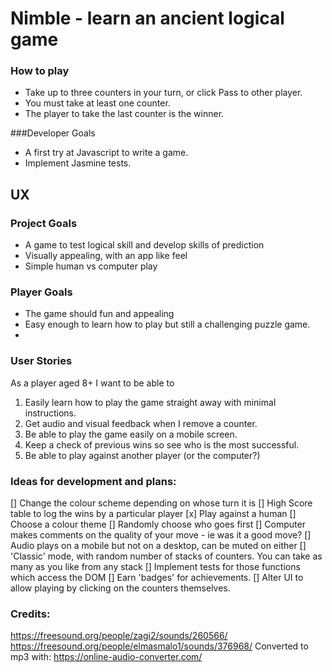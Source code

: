 # Nimble - learn an ancient logical game

### How to play
* Take up to three counters in your turn, or click Pass to other player.
* You must take at least one counter.
* The player to take the last counter is the winner.

###Developer Goals
* A first try at Javascript to write a game.
* Implement Jasmine tests.

## UX
### Project Goals
* A game to test logical skill and develop skills of prediction
* Visually appealing, with an app like feel
* Simple human vs computer play

### Player Goals
* The game should fun and appealing
* Easy enough to learn how to play but still a challenging puzzle game.
* 
### User Stories
As a player aged 8+ I want to be able to
1. Easily learn how to play the game straight away with minimal instructions.
2. Get audio and visual feedback when I remove a counter.
3. Be able to play the game easily on a mobile screen.
4. Keep a check of previous wins so see who is the most successful.
5. Be able to play against another player (or the computer?)


### Ideas for development and plans:


[] Change the colour scheme depending on whose turn it is
[] High Score table to log the wins by a particular player
[x] Play against a human
[] Choose a colour theme
[] Randomly choose who goes first
[] Computer makes comments on the quality of your move - ie was it a good move?
[] Audio plays on a mobile but not on a desktop, can be muted on either
[] 'Classic' mode, with random number of stacks of counters. You can take as many as you like from any stack
[] Implement tests for those functions which access the DOM
[] Earn 'badges' for achievements.
[] Alter UI to allow playing by clicking on the counters themselves.

### Credits:
https://freesound.org/people/zagi2/sounds/260566/
https://freesound.org/people/elmasmalo1/sounds/376968/
Converted to mp3 with: https://online-audio-converter.com/